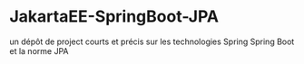 # JakartaEE-SpringBoot-JPA

un dépôt de project courts et précis sur les technologies Spring Spring Boot et la norme JPA
